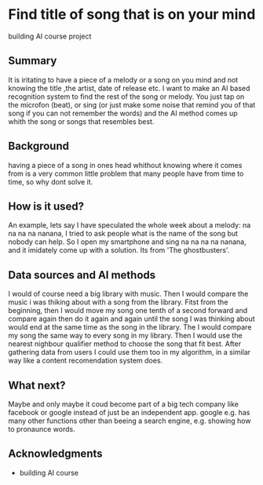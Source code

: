 # Find title of song that is on your mind
building AI course project
## Summary
It is iritating to have a piece of a melody or a song on you mind and not knowing the title ,the artist, date of release etc.
I want to make an AI based recognition system to find the rest of the song or melody. You just tap on the microfon (beat), or sing (or just make some noise that remind you of that song if you can not remember the words) and the AI method comes up whith the song or songs that resembles best.
## Background
having a piece of a song in ones head whithout knowing where it comes from is a very common little problem that many people have from time to time, so why dont solve it.
## How is it used?
An example, lets say I have speculated the whole week about a melody: na na na na  nanana, I tried to ask people what is the name of the song but nobody can help. So I open my smartphone and sing na na na na nanana, and it imidately come up with a solution. Its from 'The ghostbusters'.
## Data sources and AI methods
I would of course need a big library with music. Then I would compare the music i was thiking about with a song from the library. Fitst from the beginning, then I would move my song one tenth of a second forward and compare again then do it again and again until the song I was thinking about would end at the same time as the song in the library. The I would compare my song the same way to every song in my library.
Then I would use the nearest nighbour qualifier method to choose the song that fit best. After gathering data from users I could use them too in my algorithm, in a similar way like a content recomendation system does.
## What next?
Maybe and only maybe it coud become part of a big tech company like facebook or google instead of just be an independent app. google e.g. has many other functions other than beeing a search engine, e.g. showing how to pronaunce words.
## Acknowledgments
* building AI course 
